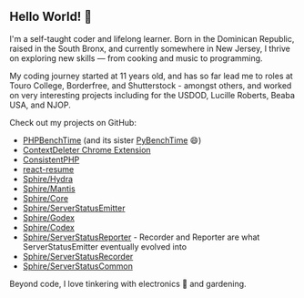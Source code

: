 <!--
**nsa-yoda/nsa-yoda** is a ✨ _special_ ✨ repository because its `README.md` (this file) appears on your GitHub profile.

Here are some ideas to get you started:

- 🔭 I’m currently working on ...
- 🌱 I’m currently learning ...
- 👯 I’m looking to collaborate on ...
- 🤔 I’m looking for help with ...
- 💬 Ask me about ...
- 📫 How to reach me: ...
- 😄 Pronouns: ...
- ⚡ Fun fact: ...
-->

## Hello World! 👋

I'm a self-taught coder and lifelong learner. Born in the Dominican Republic, raised in the South Bronx, and currently somewhere in New Jersey, I thrive on exploring new skills — from cooking and music to programming.

My coding journey started at 11 years old, and has so far lead me to roles at Touro College, Borderfree, and Shutterstock - amongst others, and worked on very interesting projects including for the USDOD, Lucille Roberts, Beaba USA, and NJOP. 

Check out my projects on GitHub:
- [PHPBenchTime](https://github.com/nsa-yoda/PHPBenchTime) (and its sister [PyBenchTime](https://github.com/nsa-yoda/PyBenchTime) 😄)
- [ContextDeleter Chrome Extension](https://github.com/nsa-yoda/ContextDeleter)
- [ConsistentPHP](https://github.com/nsa-yoda/ConsistentPHP)
- [react-resume](https://github.com/nsa-yoda/react-resume)
- [Sphire/Hydra](https://github.com/sphireinc/Hydra)
- [Sphire/Mantis](https://github.com/sphireinc/Mantis)
- [Sphire/Core](https://github.com/sphireinc/Core)
- [Sphire/ServerStatusEmitter](https://github.com/sphireinc/ServerStatusEmitter)
- [Sphire/Godex](https://github.com/sphireinc/Godex)
- [Sphire/Codex](#private)
- [Sphire/ServerStatusReporter](#private) - Recorder and Reporter are what ServerStatusEmitter eventually evolved into
- [Sphire/ServerStatusRecorder](#private)
- [Sphire/ServerStatusCommon](#private)

Beyond code, I love tinkering with electronics 🔧 and gardening.
